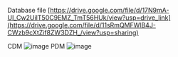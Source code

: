 Database
file
[https://drive.google.com/file/d/17N9mA-UI_Cw2UiIT50C9EMZ_TmT56HUk/view?usp=drive_link](https://drive.google.com/file/d/11sRmQMFWlB4J-CWzb9cXtZif8ZW3DZH_/view?usp=sharing)

CDM
![image](https://github.com/Jackson22153/doanWeb/assets/96383013/c165f52d-b1f1-41a1-949f-a2c81a989703)
PDM
![image](https://github.com/Jackson22153/doanWeb/assets/96383013/c04c9966-4874-48aa-a0f3-cde44f591eb5)

